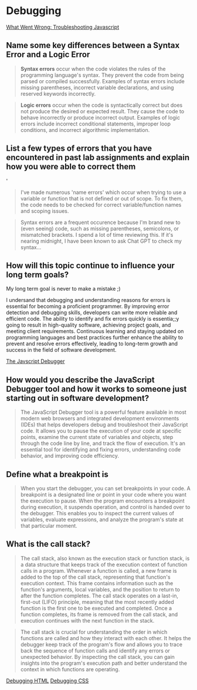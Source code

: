 # Debugging

[What Went Wrong: Troubleshooting Javascript](https://developer.mozilla.org/en-US/docs/Learn/JavaScript/First_steps/What_went_wrong)

## Name some key differences between a Syntax Error and a Logic Error

> **Syntax errors** occur when the code violates the rules of the programming language's syntax.
They prevent the code from being parsed or compiled successfully.
Examples of syntax errors include missing parentheses, incorrect variable declarations, and using reserved keywords incorrectly.

> **Logic errors** occur when the code is syntactically correct but does not produce the desired or expected result.
They cause the code to behave incorrectly or produce incorrect output.
Examples of logic errors include incorrect conditional statements, improper loop conditions, and incorrect algorithmic implementation.

## List a few types of errors that you have encountered in past lab assignments and explain how you were able to correct them

'
> I've made numerous 'name errors' which occur when trying to use a variable or function that is not defined or out of scope. To fix them, the code needs to be checked for correct variable/function names and scoping issues.

> Syntax errors are a frequent occurence because I'm brand new to (even seeing) code, such as missing parentheses, semicolons, or mismatched brackets. I spend a lot of time reviewing this. If it's nearing midnight, I have been known to ask Chat GPT to check my syntax...

## How will this topic continue to influence your long term goals?

My long term goal is never to make a mistake ;)

I undersand that debugging and understanding reasons for errors is essential for becoming a proficient programmer. By improving error detection and debugging skills, developers can write more reliable and efficient code. The ability to identify and fix errors quickly is essentia;;y going to result in high-quality software, achieving project goals, and meeting client requirements. Continuous learning and staying updated on programming languages and best practices further enhance the ability to prevent and resolve errors effectively, leading to long-term growth and success in the field of software development.

[The Javscript Debugger](https://developer.mozilla.org/en-US/docs/Learn/Common_questions/What_are_browser_developer_tools#the_javascript_debugger)

## How would you describe the JavaScript Debugger tool and how it works to someone just starting out in software development?

> The JavaScript Debugger tool is a powerful feature available in most modern web browsers and integrated development environments (IDEs) that helps developers debug and troubleshoot their JavaScript code. It allows you to pause the execution of your code at specific points, examine the current state of variables and objects, step through the code line by line, and track the flow of execution. It's an essential tool for identifying and fixing errors, understanding code behavior, and improving code efficiency.

## Define what a breakpoint is

> When you start the debugger, you can set breakpoints in your code. A breakpoint is a designated line or point in your code where you want the execution to pause. When the program encounters a breakpoint during execution, it suspends operation, and control is handed over to the debugger. This enables you to inspect the current values of variables, evaluate expressions, and analyze the program's state at that particular moment.

## What is the call stack?

> The call stack, also known as the execution stack or function stack, is a data structure that keeps track of the execution context of function calls in a program. Whenever a function is called, a new frame is added to the top of the call stack, representing that function's execution context. This frame contains information such as the function's arguments, local variables, and the position to return to after the function completes. The call stack operates on a last-in, first-out (LIFO) principle, meaning that the most recently added function is the first one to be executed and completed. Once a function completes, its frame is removed from the call stack, and execution continues with the next function in the stack.

> The call stack is crucial for understanding the order in which functions are called and how they interact with each other. It helps the debugger keep track of the program's flow and allows you to trace back the sequence of function calls and identify any errors or unexpected behavior. By inspecting the call stack, you can gain insights into the program's execution path and better understand the context in which functions are operating.

[Debugging HTML](https://developer.mozilla.org/en-US/docs/Learn/HTML/Introduction_to_HTML/Debugging_HTML)
[Debugging CSS](https://developer.mozilla.org/en-US/docs/Learn/CSS/Building_blocks/Debugging_CSS)
